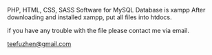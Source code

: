 PHP, HTML, CSS, SASS
Software for MySQL Database is xampp
After downloading and installed xampp, 
put all files into htdocs.

if you have any trouble with the file please contact me via email.

teefuzhen@gmail.com
